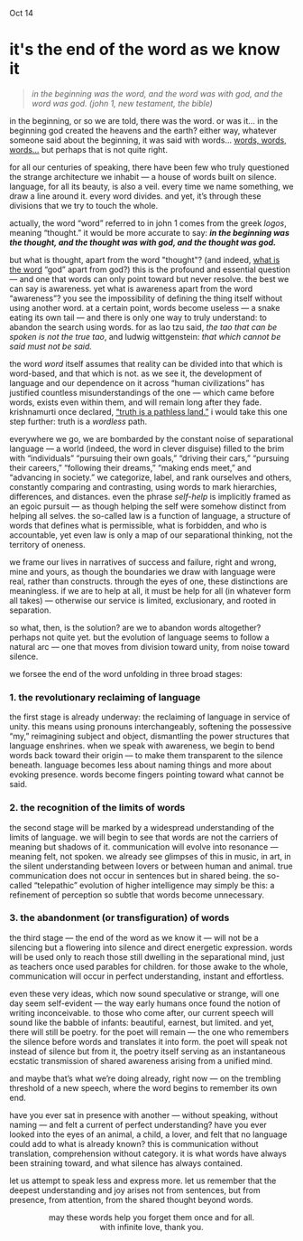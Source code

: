 Oct 14
# it's the end of the word as we know it

> *in the beginning was the word, and the word was with god, and the word was god. (john 1, new testament, the bible)*

in the beginning, or so we are told, there was the word. or was it… in the beginning god created the heavens and the earth? either way, whatever someone said about the beginning, it was said with words… [words, words, words…](https://johnkingcave.bandcamp.com/track/my-words-7) but perhaps that is not quite right.

for all our centuries of speaking, there have been few who truly questioned the strange architecture we inhabit — a house of words built on silence. language, for all its beauty, is also a veil. every time we name something, we draw a line around it. every word divides. and yet, it’s through these divisions that we try to touch the whole.  

actually, the word “word” referred to in john 1 comes from the greek *logos*, meaning “thought.” it would be more accurate to say: ***in the beginning was the thought, and the thought was with god, and the thought was god.***

but what is thought, apart from the word "thought"? (and indeed, [what is the word](https://voetica.com/poem/5837) “god” apart from god?) this is the profound and essential question — and one that words can only point toward but never resolve. the best we can say is awareness. yet what is awareness apart from the word “awareness”? you see the impossibility of defining the thing itself without using another word. at a certain point, words become useless — a snake eating its own tail — and there is only one way to truly understand: to abandon the search using words. for as lao tzu said, *the tao that can be spoken is not the true tao*, and ludwig wittgenstein: *that which cannot be said must not be said.*

the word *word* itself assumes that reality can be divided into that which is word-based, and that which is not. as we see it, the development of language and our dependence on it across “human civilizations” has justified countless misunderstandings of the one — which came before words, exists even within them, and will remain long after they fade. krishnamurti once declared, [“truth is a pathless land.”](https://kfoundation.org/dissolution-speech/) i would take this one step further: truth is a *wordless* path.

everywhere we go, we are bombarded by the constant noise of separational language — a world (indeed, the word in clever disguise) filled to the brim with “individuals” “pursuing their own goals,” “driving their cars,” “pursuing their careers,” “following their dreams,” “making ends meet,” and “advancing in society.” we categorize, label, and rank ourselves and others, constantly comparing and contrasting, using words to mark hierarchies, differences, and distances. even the phrase *self-help* is implicitly framed as an egoic pursuit — as though helping the self were somehow distinct from helping all selves. the so-called law is a function of language, a structure of words that defines what is permissible, what is forbidden, and who is accountable, yet even law is only a map of our separational thinking, not the territory of oneness.  

we frame our lives in narratives of success and failure, right and wrong, mine and yours, as though the boundaries we draw with language were real, rather than constructs. through the eyes of one, these distinctions are meaningless. if we are to help at all, it must be help for all (in whatever form all takes) — otherwise our service is limited, exclusionary, and rooted in separation.  

so what, then, is the solution? are we to abandon words altogether? perhaps not quite yet. but the evolution of language seems to follow a natural arc — one that moves from division toward unity, from noise toward silence.  

we forsee the end of the word unfolding in three broad stages:

### 1. the revolutionary reclaiming of language
the first stage is already underway: the reclaiming of language in service of unity. this means using pronouns interchangeably, softening the possessive “my,” reimagining subject and object, dismantling the power structures that language enshrines. when we speak with awareness, we begin to bend words back toward their origin — to make them transparent to the silence beneath. language becomes less about naming things and more about evoking presence. words become fingers pointing toward what cannot be said.  

### 2. the recognition of the limits of words
the second stage will be marked by a widespread understanding of the limits of language. we will begin to see that words are not the carriers of meaning but shadows of it. communication will evolve into resonance — meaning felt, not spoken. we already see glimpses of this in music, in art, in the silent understanding between lovers or between human and animal. true communication does not occur in sentences but in shared being. the so-called “telepathic” evolution of higher intelligence may simply be this: a refinement of perception so subtle that words become unnecessary.  

### 3. the abandonment (or transfiguration) of words
the third stage — the end of the word as we know it — will not be a silencing but a flowering into silence and direct energetic expression. words will be used only to reach those still dwelling in the separational mind, just as teachers once used parables for children. for those awake to the whole, communication will occur in perfect understanding, instant and effortless.  

even these very ideas, which now sound speculative or strange, will one day seem self-evident — the way early humans once found the notion of writing inconceivable. to those who come after, our current speech will sound like the babble of infants: beautiful, earnest, but limited. and yet, there will still be poetry. for the poet will remain — the one who remembers the silence before words and translates it into form. the poet will speak not instead of silence but from it, the poetry itself serving as an instantaneous ecstatic transmission of shared awareness arising from a unified mind.  

and maybe that’s what we’re doing already, right now — on the trembling threshold of a new speech, where the word begins to remember its own end.  

have you ever sat in presence with another — without speaking, without naming — and felt a current of perfect understanding? have you ever looked into the eyes of an animal, a child, a lover, and felt that no language could add to what is already known? this is communication without translation, comprehension without category. it is what words have always been straining toward, and what silence has always contained.

let us attempt to speak less and express more. let us remember that the deepest understanding and joy arises not from sentences, but from presence, from attention, from the shared thought beyond words.  

<center>may these words help you forget them once and for all.</center>
<center>with infinite love, thank you.</center>
